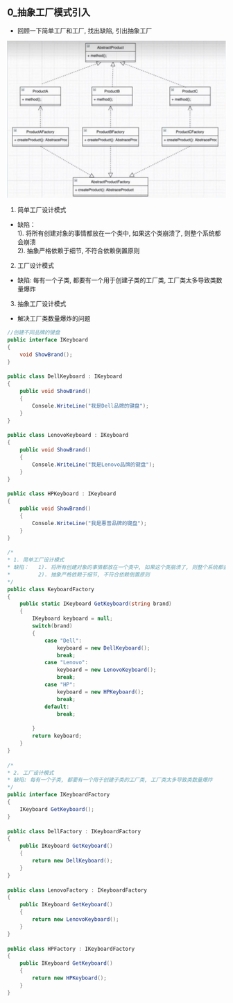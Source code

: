 ## 0_抽象工厂模式引入

- 回顾一下简单工厂和工厂, 找出缺陷, 引出抽象工厂

![工厂设计模式UML图](../Assets/工厂设计模式UML图.png)

1. 简单工厂设计模式    
- 缺陷：     
    1). 将所有创建对象的事情都放在一个类中, 如果这个类崩溃了, 则整个系统都会崩溃  
    2). 抽象严格依赖于细节, 不符合依赖倒置原则

2. 工厂设计模式
- 缺陷: 每有一个子类, 都要有一个用于创建子类的工厂类, 工厂类太多导致类数量爆炸 

3. 抽象工厂设计模式
- 解决工厂类数量爆炸的问题
```cs
//创建不同品牌的键盘
public interface IKeyboard
{
    void ShowBrand();
}

public class DellKeyboard : IKeyboard
{
    public void ShowBrand()
    {
        Console.WriteLine("我是Dell品牌的键盘");
    }
}

public class LenovoKeyboard : IKeyboard
{
    public void ShowBrand()
    {
        Console.WriteLine("我是Lenovo品牌的键盘");
    }
}

public class HPKeyboard : IKeyboard
{
    public void ShowBrand()
    {
        Console.WriteLine("我是惠普品牌的键盘");
    }
}

/*
* 1. 简单工厂设计模式
* 缺陷：   1). 将所有创建对象的事情都放在一个类中, 如果这个类崩溃了, 则整个系统都会崩溃
*         2). 抽象严格依赖于细节, 不符合依赖倒置原则
*/
public class KeyboardFactory
{
    public static IKeyboard GetKeyboard(string brand)
    {
        IKeyboard keyboard = null;
        switch(brand)
        {
            case "Dell":
                keyboard = new DellKeyboard();
                break;
            case "Lenovo":
                keyboard = new LenovoKeyboard();
                break;
            case "HP":
                keyboard = new HPKeyboard();
                break;
            default:
                break;

        }
        return keyboard;
    }
}

/*
* 2. 工厂设计模式
* 缺陷: 每有一个子类, 都要有一个用于创建子类的工厂类, 工厂类太多导致类数量爆炸
*/
public interface IKeyboardFactory
{
    IKeyboard GetKeyboard();
}

public class DellFactory : IKeyboardFactory
{
    public IKeyboard GetKeyboard()
    {
        return new DellKeyboard();
    }
}

public class LenovoFactory : IKeyboardFactory
{
    public IKeyboard GetKeyboard()
    {
        return new LenovoKeyboard();
    }
}

public class HPFactory : IKeyboardFactory
{
    public IKeyboard GetKeyboard()
    {
        return new HPKeyboard();
    }
}
```
